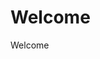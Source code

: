 <!DOCTYPE html>
<html>
<head>
<title>Welcome</title>
</head>
<body>

<h1>Welcome</h1>
<p>Welcome</p>

</body>
</html> 
